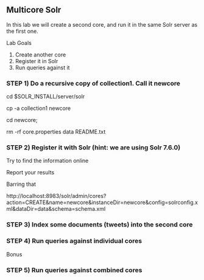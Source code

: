 ## Multicore Solr

In this lab we will create a second core, and run it in the same Solr server 
as the first one.

Lab Goals

1. Create another core
2. Register it in Solr
3. Run queries against it

### STEP 1) Do a recursive copy of collection1. Call it newcore

cd $SOLR_INSTALL/server/solr

cp -a collection1 newcore

cd newcore;

rm -rf core.properties data README.txt

### STEP 2) Register it with Solr (hint: we are using Solr 7.6.0)

  Try to find the information online

  Report your results

  Barring that

 http://localhost:8983/solr/admin/cores?action=CREATE&name=newcore&instanceDir=newcore&config=solrconfig.xml&dataDir=data&schema=schema.xml

### STEP 3) Index some documents (tweets) into the second core

### STEP 4) Run queries against individual cores

Bonus

### STEP 5) Run queries against combined cores